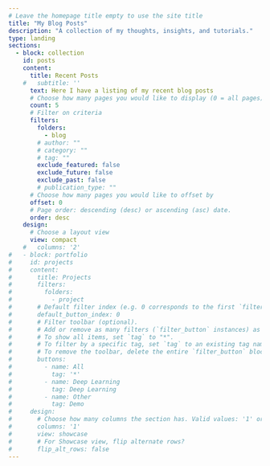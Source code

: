 ```yaml
---
# Leave the homepage title empty to use the site title
title: "My Blog Posts"
description: "A collection of my thoughts, insights, and tutorials."
type: landing
sections:
  - block: collection
    id: posts
    content:
      title: Recent Posts
    #   subtitle: ''
      text: Here I have a listing of my recent blog posts
      # Choose how many pages you would like to display (0 = all pages)
      count: 5
      # Filter on criteria
      filters:
        folders:
          - blog
        # author: ""
        # category: ""
        # tag: ""
        exclude_featured: false
        exclude_future: false
        exclude_past: false
        # publication_type: ""
      # Choose how many pages you would like to offset by
      offset: 0
      # Page order: descending (desc) or ascending (asc) date.
      order: desc
    design:
      # Choose a layout view
      view: compact
    #   columns: '2'
#   - block: portfolio
#     id: projects
#     content:
#       title: Projects
#       filters:
#         folders:
#           - project
#       # Default filter index (e.g. 0 corresponds to the first `filter_button` instance below).
#       default_button_index: 0
#       # Filter toolbar (optional).
#       # Add or remove as many filters (`filter_button` instances) as you like.
#       # To show all items, set `tag` to "*".
#       # To filter by a specific tag, set `tag` to an existing tag name.
#       # To remove the toolbar, delete the entire `filter_button` block.
#       buttons:
#         - name: All
#           tag: '*'
#         - name: Deep Learning
#           tag: Deep Learning
#         - name: Other
#           tag: Demo
#     design:
#       # Choose how many columns the section has. Valid values: '1' or '2'.
#       columns: '1'
#       view: showcase
#       # For Showcase view, flip alternate rows?
#       flip_alt_rows: false
---
```



